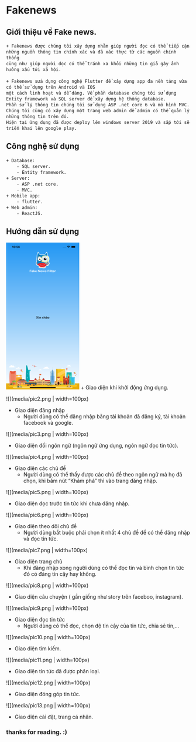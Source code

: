 # Fakenews 
## Giới thiệu về Fake news.
```
+ Fakenews được chúng tôi xây dựng nhằm giúp người đọc có thể tiếp cận
những nguồn thông tin chính xác và đã xác thực từ các nguồn chính thống
cũng như giúp người đọc có thể tránh xa khỏi những tin giả gây ảnh hưởng xấu tới xã hội.

+ Fakenews sửa dụng công nghệ Flutter để xây dựng app đa nền tảng vừa có thể sử dụng trên Android và IOS
một cách linh hoạt và dễ dàng. Về phần database chúng tôi sử dụng Entity framework và SQL server để xây dựng hệ thống database.
Phần sử lý thông tin chúng tôi sử dụng ASP .net core 6 và mô hình MVC.
Chúng tôi cũng có xây dựng một trang web admin để admin có thể quản lý những thông tin trên đó.
Hiện tại ứng dụng đã được deploy lên windows server 2019 và sắp tới sẽ triển khai lên google play.
```

## Công nghệ sử dụng
```
+ Database:
    - SQL server.
    - Entity framework.
+ Server:
    - ASP .net core.
    - MVC.
+ Mobile app:
    - flutter.
+ Web admin:
    - ReactJS.
```

## Hướng dẫn sử dụng

<img src="https://github.com/xuanthanh2609/docs_fakenewsfilter/blob/main/media/pic1.png" width="200" height="400" />
+ Giao diện khi khởi động ứng dụng.

![](media/pic2.png | width=100px)
+ Giao diện đăng nhập
    - Người dùng có thể đăng nhập bằng tài khoản đã đăng ký, tài khoản facebook và google.

![](media/pic3.png | width=100px)
+ Giao diện đổi ngôn ngữ (ngôn ngữ ứng dụng, ngôn ngữ đọc tin tức).

![](media/pic4.png | width=100px)
+ Giao diện các chủ đề
    - Người dùng có thể thấy được các chủ đề theo ngôn ngữ mà họ đã chọn, khi bấm nút “Khám phá” thì vào trang đăng nhập.

![](media/pic5.png | width=100px)
+ Giao diện đọc trước tin tức khi chưa đăng nhập.

![](media/pic6.png | width=100px)
+ Giao diện theo dõi chủ đề
    - Người dùng bắt buộc phải chọn ít nhất 4 chủ đề để có thể đăng nhập và đọc tin tức.

![](media/pic7.png | width=100px)
+ Giao diện trang chủ
    - Khi đăng nhập xong người dùng có thể đọc tin và bình chọn tin tức đó có đáng tin cậy hay không.

![](media/pic8.png | width=100px)
+ Giao diện câu chuyện ( gần giống như story trên faceboo, instagram).

![](media/pic9.png | width=100px)
+ Giao diện đọc tin tức
    - Người dùng có thể đọc, chọn độ tin cậy của tin tức, chia sẻ tin,…

![](media/pic10.png | width=100px)
+ Giao diện tìm kiếm.

![](media/pic11.png | width=100px)
+ Giao diện tin tức đã được phân loại.

![](media/pic12.png | width=100px)
+ Giao diện đóng góp tin tức.

![](media/pic13.png | width=100px)
+ Giao diện cài đặt, trang cá nhân.

### thanks for reading. :)
